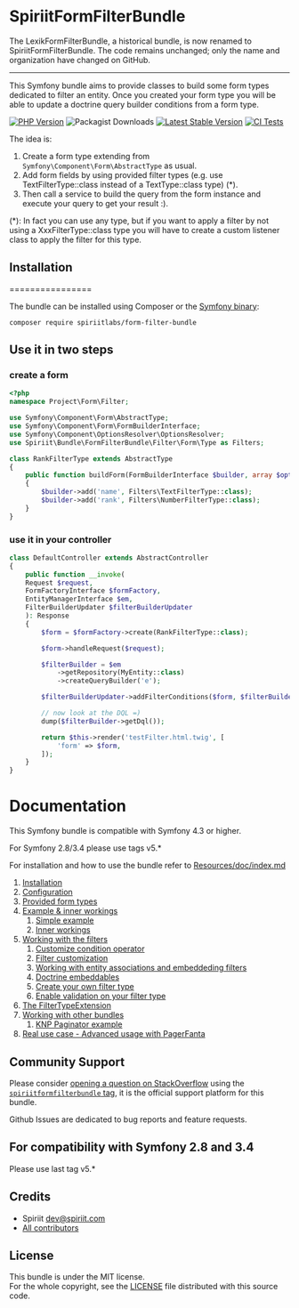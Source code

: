SpiriitFormFilterBundle
=====================

The LexikFormFilterBundle, a historical bundle, is now renamed to SpiriitFormFilterBundle. 
The code remains unchanged; only the name and organization have changed on GitHub.

------------------------------------------------------------------------------------------------

This Symfony bundle aims to provide classes to build some form types dedicated to filter an entity.
Once you created your form type you will be able to update a doctrine query builder conditions from a form type.

[![PHP Version](https://img.shields.io/packagist/php-v/spiriitlabs/form-filter-bundle)](https://packagist.org/packages/spiriitlabs/form-filter-bundle)
![Packagist Downloads](https://img.shields.io/packagist/dm/spiriitlabs/form-filter-bundle?style=flat-square&label=Downloads%20Monthly)
[![Latest Stable Version](https://poser.pugx.org/spiriitlabs/form-filter-bundle/v/stable.svg)](https://packagist.org/packages/spiriitlabs/form-filter-bundle)
[![CI Tests](https://github.com/SpiriitLabs/form-filter-bundle/actions/workflows/ci.yml/badge.svg)](https://github.com/SpiriitLabs/form-filter-bundle/actions/workflows/ci.yml)

The idea is:

1. Create a form type extending from `Symfony\Component\Form\AbstractType` as usual.
2. Add form fields by using provided filter types (e.g. use TextFilterType::class instead of a TextType::class type) (*).
3. Then call a service to build the query from the form instance and execute your query to get your result :).

(*): In fact you can use any type, but if you want to apply a filter by not using a XxxFilterType::class type you will 
have to create a custom listener class to apply the filter for this type.

## Installation
================

The bundle can be installed using Composer or the [Symfony binary](https://symfony.com/download):

```
composer require spiriitlabs/form-filter-bundle
```

## Use it in two steps

### create a form

```php
<?php
namespace Project\Form\Filter;

use Symfony\Component\Form\AbstractType;
use Symfony\Component\Form\FormBuilderInterface;
use Symfony\Component\OptionsResolver\OptionsResolver;
use Spiriit\Bundle\FormFilterBundle\Filter\Form\Type as Filters;

class RankFilterType extends AbstractType
{
    public function buildForm(FormBuilderInterface $builder, array $options)
    {
        $builder->add('name', Filters\TextFilterType::class);
        $builder->add('rank', Filters\NumberFilterType::class);
    }
}
```

### use it in your controller

```php
class DefaultController extends AbstractController
{
    public function __invoke(
    Request $request, 
    FormFactoryInterface $formFactory,
    EntityManagerInterface $em,
    FilterBuilderUpdater $filterBuilderUpdater
    ): Response
    {
        $form = $formFactory->create(RankFilterType::class);

        $form->handleRequest($request);

        $filterBuilder = $em
            ->getRepository(MyEntity::class)
            ->createQueryBuilder('e');

        $filterBuilderUpdater->addFilterConditions($form, $filterBuilder);

        // now look at the DQL =)
        dump($filterBuilder->getDql());

        return $this->render('testFilter.html.twig', [
            'form' => $form,
        ]);
    }
}
```

Documentation
=============

This Symfony bundle is compatible with Symfony 4.3 or higher.

For Symfony 2.8/3.4 please use tags v5.*

For installation and how to use the bundle refer to [Resources/doc/index.md](Resources/doc/index.md)

1. [Installation](Resources/doc/installation.md)
2. [Configuration](Resources/doc/configuration.md)
3. [Provided form types](Resources/doc/provided-types.md)
4. [Example & inner workings](Resources/doc/basics.md)
    1. [Simple example](Resources/doc/basics.md#i-simple-example)
    2. [Inner workings](Resources/doc/basics.md#ii-inner-workings)
5. [Working with the filters](Resources/doc/working-with-the-bundle.md)
    1. [Customize condition operator](Resources/doc/working-with-the-bundle.md#i-customize-condition-operator)
    2. [Filter customization](Resources/doc/working-with-the-bundle.md#ii-filter-customization)
    3. [Working with entity associations and embeddeding filters](Resources/doc/working-with-the-bundle.md#iii-working-with-entity-associations-and-embeddeding-filters)
    4. [Doctrine embeddables](Resources/doc/working-with-the-bundle.md#iv-doctrine-embeddables-orm)
    5. [Create your own filter type](Resources/doc/working-with-the-bundle.md#v-create-your-own-filter-type)
    6. [Enable validation on your filter type](Resources/doc/working-with-the-bundle.md#vi-enable-filtertype-form-validation)
6. [The FilterTypeExtension](Resources/doc/filtertypeextension.md)
7. [Working with other bundles](Resources/doc/working-with-other-bundles.md)
    1. [KNP Paginator example](Resources/doc/working-with-other-bundles.md#i-knp-paginator-example)
8. [Real use case - Advanced usage with PagerFanta](Resources/doc/advanced-usage-with-pagerfanta-bundle.md)   

Community Support
-----------------

Please consider [opening a question on StackOverflow](http://stackoverflow.com/questions/ask) using the [`spiriitformfilterbundle` tag](http://stackoverflow.com/questions/tagged/spiriitformfilterbundle),  it is the official support platform for this bundle.
  
Github Issues are dedicated to bug reports and feature requests.

For compatibility with Symfony 2.8 and 3.4
------------------------------------------

Please use last tag v5.*

Credits
-------

* Spiriit <dev@spiriit.com>
* [All contributors](https://github.com/SpiriitLabs/form-filter-bundle/graphs/contributors)

License
-------

This bundle is under the MIT license.  
For the whole copyright, see the [LICENSE](LICENSE) file distributed with this source code.

